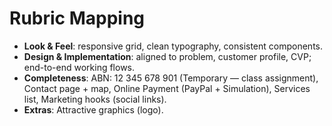 
# Rubric Mapping
- **Look & Feel**: responsive grid, clean typography, consistent components.
- **Design & Implementation**: aligned to problem, customer profile, CVP; end-to-end working flows.
- **Completeness**: ABN: 12 345 678 901 (Temporary — class assignment), Contact page + map, Online Payment (PayPal + Simulation), Services list, Marketing hooks (social links).
- **Extras**: Attractive graphics (logo).
